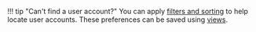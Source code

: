 !!! tip "Can't find a user account?"
    You can apply [filters and sorting](/thehive/user-guides/analyst-corner/about-filtering-and-sorting/) to help locate user accounts. These preferences can be saved using [views](/thehive/user-guides/analyst-corner/views/about-views/).